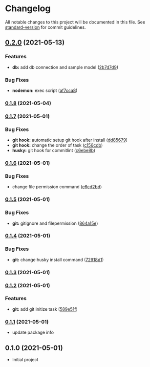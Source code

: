 # Changelog

All notable changes to this project will be documented in this file. See [standard-version](https://github.com/conventional-changelog/standard-version) for commit guidelines.

## [0.2.0](https://github.com/katanyoo/create-fastify-ts/compare/v0.1.8...v0.2.0) (2021-05-13)


### Features

* **db:** add db connection and sample model ([2b7d7d9](https://github.com/katanyoo/create-fastify-ts/commit/2b7d7d9a0db1595fae54f9d47a493485ecaabe29))


### Bug Fixes

* **nodemon:** exec script ([af7cca8](https://github.com/katanyoo/create-fastify-ts/commit/af7cca867c44e1fa46587f037c78cd2ae5a9ea70))

### [0.1.8](https://github.com/katanyoo/create-fastify-ts/compare/v0.1.7...v0.1.8) (2021-05-04)

### [0.1.7](https://github.com/katanyoo/create-fastify-ts/compare/v0.1.6...v0.1.7) (2021-05-01)


### Bug Fixes

* **git hook:** automatic setup git hook after install ([dd85679](https://github.com/katanyoo/create-fastify-ts/commit/dd856791df684553d43046b7f2f0bd467424b475))
* **git hook:** change the order of task ([c156cdb](https://github.com/katanyoo/create-fastify-ts/commit/c156cdb31b87d132e16faa14a7c44e25c5ee3b19))
* **husky:** git hook for  commitlint ([c6ebe8b](https://github.com/katanyoo/create-fastify-ts/commit/c6ebe8b7094b763622a190369da3d1b85fb94600))

### [0.1.6](https://github.com/katanyoo/create-fastify-ts/compare/v0.1.5...v0.1.6) (2021-05-01)


### Bug Fixes

* change file permission command ([e6cd2bd](https://github.com/katanyoo/create-fastify-ts/commit/e6cd2bd4397639c331826da47cc9163352b1e686))

### [0.1.5](https://github.com/katanyoo/create-fastify-ts/compare/v0.1.4...v0.1.5) (2021-05-01)


### Bug Fixes

* **git:** gitignore and filepermission ([864a15e](https://github.com/katanyoo/create-fastify-ts/commit/864a15e250b83946a54fd177b934823fdcacbc99))

### [0.1.4](https://github.com/katanyoo/create-fastify-ts/compare/v0.1.3...v0.1.4) (2021-05-01)


### Bug Fixes

* **git:** change husky install command ([72918d1](https://github.com/katanyoo/create-fastify-ts/commit/72918d174f899aaced351e0300cad110c51d75dd))

### [0.1.3](https://github.com/katanyoo/create-fastify-ts/compare/v0.1.2...v0.1.3) (2021-05-01)

### [0.1.2](https://github.com/katanyoo/create-fastify-ts/compare/v0.1.0...v0.1.2) (2021-05-01)


### Features

* **git:** add git initize task ([589e51f](https://github.com/katanyoo/create-fastify-ts/commit/589e51f885777677701d78d19d2748eabef5d68e))

### [0.1.1](https://github.com/katanyoo/create-fastify-ts/compare/v0.1.0...v0.1.1) (2021-05-01)
* update package info

## 0.1.0 (2021-05-01)
* Initial project
